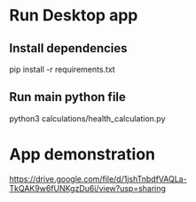 # Run Desktop app

## Install dependencies

pip install -r requirements.txt

## Run main python file

python3 calculations/health_calculation.py

# App demonstration

https://drive.google.com/file/d/1jshTnbdfVAQLa-TkQAK9w6fUNKgzDu6i/view?usp=sharing
